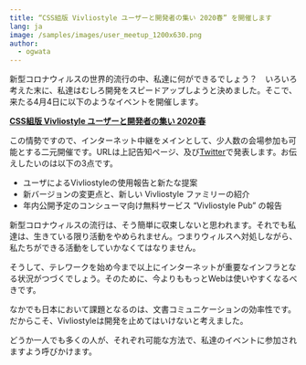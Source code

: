 ```yaml
---
title: “CSS組版 Vivliostyle ユーザーと開発者の集い 2020春” を開催します
lang: ja
image: /samples/images/user_meetup_1200x630.png
author:
  - ogwata
---
```


新型コロナウィルスの世界的流行の中、私達に何ができるでしょう？　いろいろ考えた末に、私達はむしろ開発をスピードアップしようと決めました。そこで、来たる4月4日に以下のようなイベントを開催します。

**[CSS組版 Vivliostyle ユーザーと開発者の集い 2020春](https://vivliostyle.connpass.com/event/170939/)**

この情勢ですので、インターネット中継をメインとして、少人数の会場参加も可能とする二元開催です。URLは上記告知ページ、及び[Twitter](https://twitter.com/Vivliostyle)で発表します。お伝えしたいのは以下の3点です。

- ユーザによるVivliostyleの使用報告と新たな提案
- 新バージョンの変更点と、新しい Vivliostyle ファミリーの紹介
- 年内公開予定のコンシューマ向け無料サービス “Vivliostyle Pub” の報告

新型コロナウィルスの流行は、そう簡単に収束しないと思われます。それでも私達は、生きている限り活動をやめられません。つまりウィルスへ対処しながら、私たちができる活動をしていかなくてはなりません。

そうして、テレワークを始め今まで以上にインターネットが重要なインフラとなる状況がつづくでしょう。そのために、今よりももっとWebは使いやすくなるべきです。

なかでも日本において課題となるのは、文書コミュニケーションの効率性です。だからこそ、Vivliostyleは開発を止めてはいけないと考えました。

どうか一人でも多くの人が、それぞれ可能な方法で、私達のイベントに参加されますよう呼びかけます。
